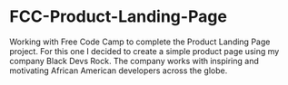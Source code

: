# FCC-Product-Landing-Page

Working with Free Code Camp to complete the Product Landing Page project. For this one I decided to create a simple product page using my company Black Devs Rock.
The company works with inspiring and motivating African American developers across the globe.
